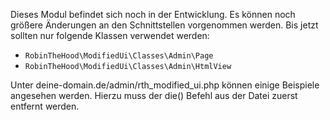 Dieses Modul befindet sich noch in der Entwicklung. Es können noch größere Änderungen an den Schnittstellen vorgenommen werden. Bis jetzt sollten nur folgende Klassen verwendet werden:

- `RobinTheHood\ModifiedUi\Classes\Admin\Page`
- `RobinTheHood\ModifiedUi\Classes\Admin\HtmlView`

Unter deine-domain.de/admin/rth_modified_ui.php können einige Beispiele angesehen werden. Hierzu muss der die() Befehl aus der Datei zuerst entfernt werden.